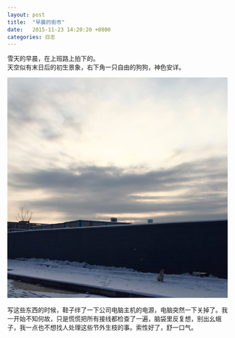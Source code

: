 ```yaml
---
layout: post
title:  "早晨的街市"
date:   2015-11-23 14:20:20 +0800
categories: 日志
---
```

雪天的早晨，在上班路上拍下的。<br>
天空似有末日后的初生景象，右下角一只自由的狗狗，神色安详。

![](/assets/images/blog/2015-11-23-winter-morning.jpg)

写这些东西的时候，鞋子绊了一下公司电脑主机的电源，电脑突然一下关掉了。我一开始不知何故，只是慌慌把所有接线都检查了一遍，脑袋里反复想，别出幺蛾子，我一点也不想找人处理这些节外生枝的事。索性好了，舒一口气。